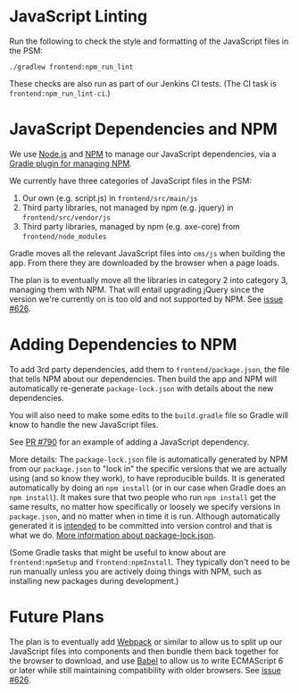 # JavaScript Linting

Run the following to check the style and formatting of the JavaScript files in
the PSM:

    ./gradlew frontend:npm_run_lint

These checks are also run as part of our Jenkins CI tests. (The CI task is
`frontend:npm_run_lint-ci`.)

# JavaScript Dependencies and NPM

We use [Node.js](https://nodejs.org/en/) and [NPM](https://www.npmjs.com/) to
manage our JavaScript dependencies, via a
[Gradle plugin for managing NPM](https://github.com/srs/gradle-node-plugin).

We currently have three categories of JavaScript files in the PSM:

1.  Our own (e.g. script.js) in `frontend/src/main/js`
2.  Third party libraries, not managed by npm (e.g. jquery) in
    `frontend/src/vendor/js`
3.  Third party libraries, managed by npm (e.g. axe-core) from
    `frontend/node_modules`

Gradle moves all the relevant JavaScript files into `cms/js` when building the
app. From there they are downloaded by the browser when a page loads.

The plan is to eventually move all the libraries in category 2 into category 3,
managing them with NPM. That will entail upgrading jQuery since the version
we're currently on is too old and not supported by NPM.
See [issue #626](https://github.com/EMRTS/psm/issues/626).

# Adding Dependencies to NPM

To add 3rd party dependencies, add them to `frontend/package.json`, the file
that tells NPM about our dependencies. Then build the app and NPM will
automatically re-generate `package-lock.json` with details about the new
dependencies.

You will also need to make some edits to the `build.gradle` file so Gradle will
know to handle the new JavaScript files.

See [PR #790](https://github.com/EMRTS/psm/pull/790/) for an example
of adding a JavaScript dependency.

More details: The `package-lock.json` file is automatically generated by NPM
from our `package.json` to "lock in" the specific versions that we are actually
using (and so know they work), to have reproducible builds. It is generated
automatically by doing an `npm install` (or in our case when Gradle does an
`npm install`). It makes sure that two people who run `npm install` get the
same results, no matter how specifically or loosely we specify versions in
`package.json`, and no matter when in time it is run. Although automatically
generated it is
[intended](https://stackoverflow.com/questions/44206782/do-i-commit-the-package-lock-json-file-created-by-npm-5#44210813)
to be committed into version control and that is what we do.
[More information about package-lock.json](https://docs.npmjs.com/files/package-lock.json).

(Some Gradle tasks that might be useful to know about are `frontend:npmSetup`
and `frontend:npmInstall`. They typically don't need to be run manually unless
you are actively doing things with NPM, such as installing new packages during
development.)

# Future Plans

The plan is to eventually add [Webpack](https://webpack.js.org/) or similar to
allow us to split up our JavaScript files into components and then bundle them
back together for the browser to download, and use [Babel](https://babeljs.io/)
to allow us to write ECMAScript 6 or later while still maintaining
compatibility with older browsers.
See [issue #626](https://github.com/EMRTS/psm/issues/626).
